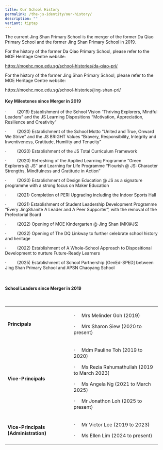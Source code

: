 ```yaml
---
title: Our School History
permalink: /the-js-identity/our-history/
description: ""
variant: tiptap
---
```

<p>The current Jing Shan Primary School is the merger of the former Da Qiao
Primary School and the former Jing Shan Primary School in 2019.</p>
<p>For the history of the former Da Qiao Primary School, please refer to
the MOE Heritage Centre website:</p>
<p><a href="https://moehc.moe.edu.sg/school-histories/da-qiao-pri/" rel="noopener nofollow" target="_blank">https://moehc.moe.edu.sg/school-histories/da-qiao-pri/</a>
</p>
<p>For the history of the former Jing Shan Primary School, please refer to
the MOE Heritage Centre website:</p>
<p><a href="https://moehc.moe.edu.sg/school-histories/jing-shan-pri/" rel="noopener nofollow" target="_blank">https://moehc.moe.edu.sg/school-histories/jing-shan-pri/</a>
</p>
<p></p>
<p></p>
<p></p>
<h4><strong>Key Milestones since Merger in 2019</strong></h4>
<p>·&nbsp;&nbsp;&nbsp;&nbsp;&nbsp;&nbsp;&nbsp;&nbsp; (2019) Establishment
of the School Vision “Thriving Explorers, Mindful Leaders” and the JS Learning
Dispositions “Motivation, Appreciation, Resilience and Creativity”</p>
<p>·&nbsp;&nbsp;&nbsp;&nbsp;&nbsp;&nbsp;&nbsp;&nbsp; (2020) Establishment
of the School Motto “United and True, Onward We Strive” and the JS BRIGHT
Values “Bravery, Responsibility, Integrity and Inventiveness, Gratitude,
Humility and Tenacity”</p>
<p>·&nbsp;&nbsp;&nbsp;&nbsp;&nbsp;&nbsp;&nbsp;&nbsp; (2020) Establishment
of the JS Total Curriculum Framework</p>
<p>·&nbsp;&nbsp;&nbsp;&nbsp;&nbsp;&nbsp;&nbsp;&nbsp; (2020) Refreshing of
the Applied Learning Programme “Green Explorers @ JS” and Learning for
Life Programme “Flourish @ JS: Character Strengths, Mindfulness and Gratitude
in Action”</p>
<p>·&nbsp;&nbsp;&nbsp;&nbsp;&nbsp;&nbsp;&nbsp;&nbsp; (2020) Establishment
of Design Education @ JS as a signature programme with a strong focus on
Maker Education</p>
<p>·&nbsp;&nbsp;&nbsp;&nbsp;&nbsp;&nbsp;&nbsp;&nbsp; (2021) Completion of
PERI Upgrading including the Indoor Sports Hall</p>
<p>·&nbsp;&nbsp;&nbsp;&nbsp;&nbsp;&nbsp;&nbsp;&nbsp; (2021) Establishment
of Student Leadership Development Programme “Every JingShanite A Leader
and A Peer Supporter”, with the removal of the Prefectorial Board</p>
<p>·&nbsp;&nbsp;&nbsp;&nbsp;&nbsp;&nbsp;&nbsp;&nbsp; (2022) Opening of MOE
Kindergarten @ Jing Shan (MK@JS)</p>
<p>·&nbsp;&nbsp;&nbsp;&nbsp;&nbsp;&nbsp;&nbsp;&nbsp; (2022) Opening of The
DQ Linkway to further celebrate school history and heritage</p>
<p>·&nbsp;&nbsp;&nbsp;&nbsp;&nbsp;&nbsp;&nbsp;&nbsp; (2022) Establishment
of A Whole-School Approach to Dispositional Development to nurture Future-Ready
Learners</p>
<p>·&nbsp;&nbsp;&nbsp;&nbsp;&nbsp;&nbsp;&nbsp;&nbsp; (2025) Establishment
of School Partnership [GenEd-SPED] between Jing Shan Primary School and
APSN Chaoyang School</p>
<p>&nbsp;</p>
<h4><strong>School Leaders since Merger in 2019</strong></h4>
<p>&nbsp;</p>
<table style="minWidth: 50px">
<colgroup>
<col>
<col>
</colgroup>
<tbody>
<tr>
<td rowspan="1" colspan="1">
<p><strong>Principals</strong>
</p>
</td>
<td rowspan="1" colspan="1">
<p>·&nbsp;&nbsp;&nbsp;&nbsp; Mrs Melinder Goh (2019)</p>
<p>·&nbsp;&nbsp;&nbsp;&nbsp; Mrs Sharon Siew (2020 to present)</p>
</td>
</tr>
<tr>
<td rowspan="1" colspan="1">
<p><strong>Vice-Principals</strong>
</p>
</td>
<td rowspan="1" colspan="1">
<p>·&nbsp;&nbsp;&nbsp;&nbsp; Mdm Pauline Toh (2019 to 2020)</p>
<p>·&nbsp;&nbsp;&nbsp;&nbsp; Ms Rezia Rahumathullah (2019 to March 2023)</p>
<p>·&nbsp;&nbsp;&nbsp;&nbsp; Ms Angela Ng (2021 to March 2025)</p>
<p>·&nbsp;&nbsp;&nbsp;&nbsp; Mr Jonathon Loh (2025 to present)</p>
</td>
</tr>
<tr>
<td rowspan="1" colspan="1">
<p><strong>Vice-Principals (Administration)</strong>
</p>
</td>
<td rowspan="1" colspan="1">
<p>·&nbsp;&nbsp;&nbsp;&nbsp; Mr Victor Lee (2019 to 2023)</p>
<p>·&nbsp;&nbsp;&nbsp;&nbsp; Ms Ellen Lim (2024 to present)</p>
</td>
</tr>
</tbody>
</table>
<p></p>